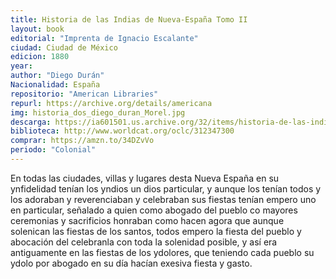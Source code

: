 ```yaml
---
title: Historia de las Indias de Nueva-España Tomo II
layout: book
editorial: "Imprenta de Ignacio Escalante"
ciudad: Ciudad de México
edicion: 1880
year: 
author: "Diego Durán"
Nacionalidad: España
repositorio: "American Libraries"
repurl: https://archive.org/details/americana
img: historia_dos_diego_duran_Morel.jpg
descarga: https://ia601501.us.archive.org/32/items/historia-de-las-indias-de-nueva-espana-tomo-ii/Historia%20De%20Las%20Indias%20De%20Nueva%20Espa%C3%B1a%20Tomo%20II.pdf
biblioteca: http://www.worldcat.org/oclc/312347300
comprar: https://amzn.to/34DZvVo
periodo: "Colonial"
---
```

 
En todas las ciudades, villas y lugares desta Nueva España en su ynfidelidad tenían los yndios un dios particular, y aunque los tenían todos y los adoraban y reverenciaban y celebraban sus fiestas tenían empero uno en particular, señalado a quien como abogado del pueblo co mayores ceremonias y sacrificios honraban como hacen agora que aunque solenican las fiestas de los santos, todos empero la fiesta del pueblo y abocación del celebranla con toda la solenidad posible, y así era antiguamente en las fiestas de los ydolores, que teniendo cada pueblo su ydolo por abogado en su día hacían exesiva fiesta y gasto.
